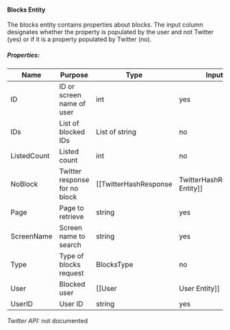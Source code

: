 #### Blocks Entity

The blocks entity contains properties about blocks. The input column designates whether the property is populated by the user and not Twitter (yes) or if it is a property populated by Twitter (no).

##### Properties:

| Name | Purpose | Type | Input |
|------|---------|------|-------|
| ID | ID or screen name of user | int | yes |
| IDs | List of blocked IDs | List of string | no |
| ListedCount | Listed count | int | no |
| NoBlock | Twitter response for no block | [[TwitterHashResponse|TwitterHashResponse Entity]] | no |
| Page | Page to retrieve | string | yes |
| ScreenName | Screen name to search | string | yes |
| Type | Type of blocks request | BlocksType | no |
| User | Blocked user | [[User|User Entity]] | no |
| UserID | User ID | string | yes |

*Twitter API:* not documented